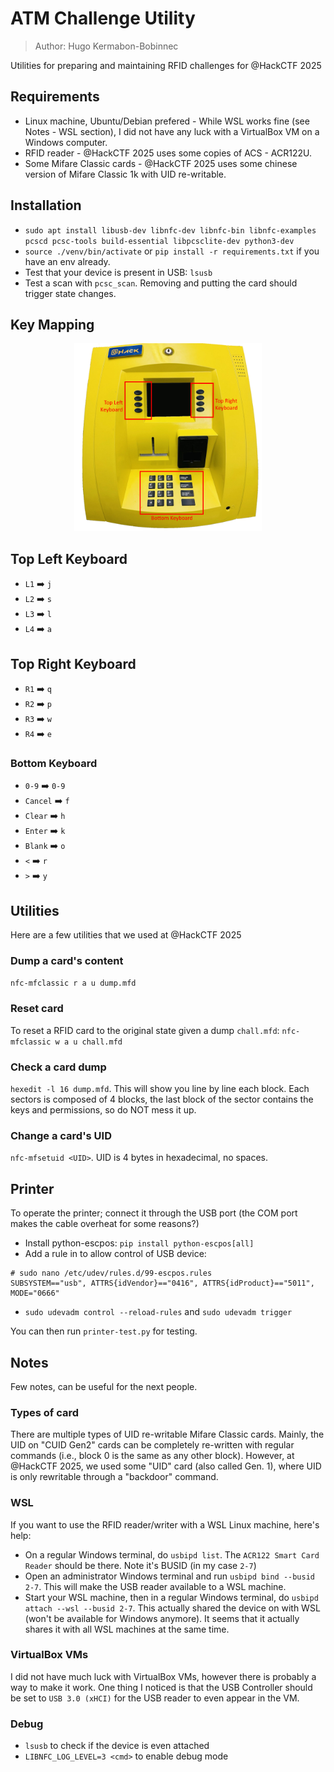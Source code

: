 # ATM Challenge Utility

> Author: Hugo Kermabon-Bobinnec

Utilities for preparing and maintaining RFID challenges for @HackCTF 2025


## Requirements
- Linux machine, Ubuntu/Debian prefered - While WSL works fine (see Notes - WSL section), I did not have any luck with a VirtualBox VM on a Windows computer.
- RFID reader - @HackCTF 2025 uses some copies of ACS - ACR122U.
- Some Mifare Classic cards - @HackCTF 2025 uses some chinese version of Mifare Classic 1k with UID re-writable.

## Installation

- `sudo apt install libusb-dev libnfc-dev libnfc-bin libnfc-examples pcscd pcsc-tools build-essential libpcsclite-dev python3-dev`
- `source ./venv/bin/activate` or `pip install -r requirements.txt` if you have an env already.
- Test that your device is present in USB: `lsusb`
- Test a scan with `pcsc_scan`. Removing and putting the card should trigger state changes.

## Key Mapping

<p align="center">
<img src="imgs/atm_keyboards.png" width="300"></a>
</p>

## Top Left Keyboard
- `L1` ➡️ `j`
- `L2` ➡️ `s`
- `L3` ➡️ `l`
- `L4` ➡️ `a`

## Top Right Keyboard
- `R1` ➡️ `q`
- `R2` ➡️ `p`
- `R3` ➡️ `w`
- `R4` ➡️ `e`

### Bottom Keyboard
- `0-9` ➡️ `0-9`
- `Cancel` ➡️ `f`
- `Clear` ➡️ `h`
- `Enter` ➡️ `k`
- `Blank` ➡️ `o`
- `<` ➡️ `r`
- `>` ➡️ `y`

## Utilities

Here are a few utilities that we used at @HackCTF 2025

### Dump a card's content
`nfc-mfclassic r a u dump.mfd`

### Reset card
To reset a RFID card to the original state given a dump `chall.mfd`:
`nfc-mfclassic w a u chall.mfd`


### Check a card dump
`hexedit -l 16 dump.mfd`. This will show you line by line each block. Each sectors is composed of 4 blocks, the last block of the sector contains the keys and permissions, so do NOT mess it up.

### Change a card's UID
`nfc-mfsetuid <UID>`. UID is 4 bytes in hexadecimal, no spaces.



## Printer

To operate the printer; connect it through the USB port (the COM port makes the cable overheat for some reasons?)

- Install python-escpos: `pip install python-escpos[all]`
- Add a rule in to allow control of USB device:
```
# sudo nano /etc/udev/rules.d/99-escpos.rules
SUBSYSTEM=="usb", ATTRS{idVendor}=="0416", ATTRS{idProduct}=="5011", MODE="0666"
```
- `sudo udevadm control --reload-rules` and `sudo udevadm trigger`

You can then run `printer-test.py` for testing.



## Notes
Few notes, can be useful for the next people.


### Types of card
There are multiple types of UID re-writable Mifare Classic cards. Mainly, the UID on "CUID Gen2" cards can be completely re-written with regular commands (i.e., block 0 is the same as any other block).
However, at @HackCTF 2025, we used some "UID" card (also called Gen. 1), where UID is only rewritable through a "backdoor" command.


### WSL
If you want to use the RFID reader/writer with a WSL Linux machine, here's help:
- On a regular Windows terminal, do `usbipd list`. The `ACR122 Smart Card Reader` should be there. Note it's BUSID (in my case `2-7`)
- Open an administrator Windows terminal and run `usbipd bind --busid 2-7`. This will make the USB reader available to a WSL machine.
- Start your WSL machine, then in a regular Windows terminal, do `usbipd attach --wsl --busid 2-7`. This actually shared the device on with WSL (won't be available for Windows anymore). It seems that it actually shares it with all WSL machines at the same time.


### VirtualBox VMs
I did not have much luck with VirtualBox VMs, however there is probably a way to make it work. One thing I noticed is that the USB Controller should be set to `USB 3.0 (xHCI)` for the USB reader to even appear in the VM.


### Debug
- `lsusb` to check if the device is even attached
- `LIBNFC_LOG_LEVEL=3 <cmd>` to enable debug mode
